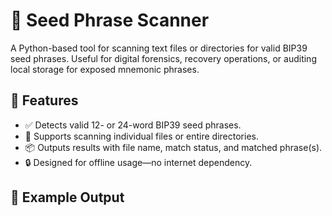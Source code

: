 # 🔐 Seed Phrase Scanner

A Python-based tool for scanning text files or directories for valid BIP39 seed phrases. Useful for digital forensics, recovery operations, or auditing local storage for exposed mnemonic phrases.

## 🚀 Features

- ✅ Detects valid 12- or 24-word BIP39 seed phrases.
- 📁 Supports scanning individual files or entire directories.
- 📦 Outputs results with file name, match status, and matched phrase(s).
- 🔒 Designed for offline usage—no internet dependency.

## 📂 Example Output


